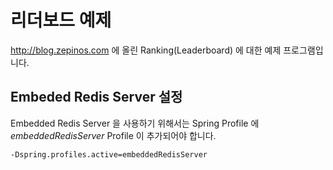 # 리더보드 예제

http://blog.zepinos.com 에 올린 Ranking(Leaderboard) 에 대한 예제 프로그램입니다.

## Embeded Redis Server 설정

Embedded Redis Server 을 사용하기 위해서는 Spring Profile 에 *embeddedRedisServer* Profile 이 추가되어야 합니다.
~~~
-Dspring.profiles.active=embeddedRedisServer
~~~

